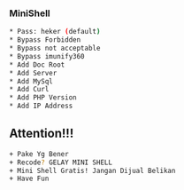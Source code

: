### MiniShell

```bash
* Pass: heker (default)
* Bypass Forbidden
* Bypass not acceptable
* Bypass imunify360
* Add Doc Root
* Add Server
* Add MySql
* Add Curl
* Add PHP Version
* Add IP Address
```

## Attention!!!

```bash
+ Pake Yg Bener
+ Recode? GELAY MINI SHELL
+ Mini Shell Gratis! Jangan Dijual Belikan
+ Have Fun
```
